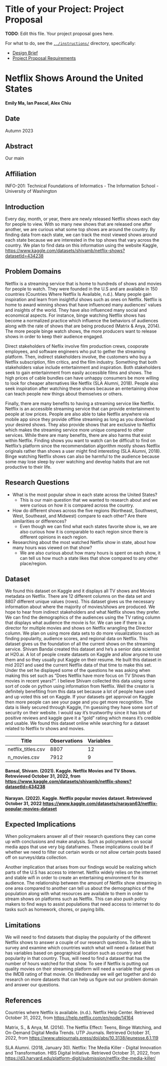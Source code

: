 # Title of your Project: Project Proposal 

**TODO**: Edit this file. Your project proposal goes here.

For what to do, see the [`../instructions/`](../instructions/) directory, specifically: 

* [Design Brief](../instructions/project-design-brief.pdf)
* [Project Proposal Requirements](../instructions/p01-proposal-requirements.md)

# Netflix Shows Around the United States
#### Emily Ma, Ian Pascal, Alex Chiu
## Date
Autumn 2023

## Abstract

Our main 

## Affiliation
INFO-201: Technical Foundations of Informatics - The Information School - University of Washington

## Introduction
Every day, month, or year, there are newly released Netflix shows each day for people to view. With so many new shows that are released one after another, we are curious what some top shows are around the country. By finding data from each state, we can track the most viewed shows around each state because we are interested in the top shows that vary across the country. We plan to find data on this information using the website Kaggle, https://www.kaggle.com/datasets/shivamb/netflix-shows?datasetId=434238


## Problem Domains

Netflix is a streaming service that is home to hundreds of shows and movies for people to watch. They were founded in the U.S and are available in 150 countries (Countries Where Netflix Is Available, n.d.).
Many people gain inspiration and learn from insightful shows such as ones on Netflix. Netflix is home to award winning shows that have influenced many audiences' values and insights of the world. They have also influenced many social and economical aspects. For instance, binge watching Netflix shows has become a normalized practice which influence the behaviors of audiences along with the rate of shows that are being produced (Matrix & Anya, 2014). The more people binge watch shows, the more producers want to release shows in order to keep their audience engaged. 

Direct stakeholders of Neflix involve film production crews, cooporate employees, and software engineers who put to gether the streaming platform. Then, indirect stakeholders involve, the customers who buy a Netflix subscription, film critics, and the film industry. Something that both stakeholders value include entertainment and inspiration. Both stakeholders seek to gain entertainment from easily accessible films and shows. The high prices of cable bundles can have unhappy consumers be more willing to look for cheaper alternatives like Netflix (SLA Alumni, 2018). People also seek inspiration after watching these shows because an entertaining show can teach people new things about themselves or others. 

Finally, there are many benefits to having a streaming service like Netflix. Netflix is an accessible streaming service that can provide entertainment to people at low prices. People are also able to take Netflix anywhere via mobile app since they provide offline streaming as long as you download your desired shows. They also provide shows that are exclusive to Netflix which makes the streaming service more unique compared to other services. While there are many benefits, there are also harms that exist within Netflix. Finding shows you want to watch can be difficult to find on Netflix’s platform since the recommendation algorithm mostly shows Netflix originals rather than shows a user might find interesting (SLA Alumni, 2018). Binge watching Netflix shows can also be harmful to the audience because some may lose sleep by over watching and develop habits that are not productive to their life. 


## Research Questions
* What is the most popular show in each state across the United States?
  * This is our main question that we wanted to research about and we were curious on how it is compared across the country.
* How do different shows across the five regions (Northeast, Southwest, West, Southeast, and Midwest) compare to each other? Are there similarities or differences?
  * Even though we can find what each states favorite show is, we are also curious how it is comparable to each region since there is different opinions in each region.
* Researching about the most watched Netflix show in state, about how many hours was viewed on that show?
  * We are also curious about how many hours is spent on each show, it can tell us how much a state likes that show compared to any other place/region.

## Dataset
We found this dataset on Kaggle and it displays all TV shows and Movies metadata on Netflix. There are 12 different columns on the data set and 8807 different unique values (rows). This dataset gives us the necessary information about where the majority of movies/shows are produced. We hope to hear from indirect stakeholders and what Netflix shows they prefer. We can find the demographics of the audiences using the TV rating column that displays what audience the movie is for. We can see if there is a director for multiple movies and shows on Netflix wrangling the Director column. We plan on using more data sets to do more visualizations such as finding popularity, audience scores, and regional data on Netflix. This dataset gives us the foundation of all the current shows on the streaming service. Shivam Bandai created this dataset and he’s a senior data scientist at H20.ai. A lot of people create datasets on Kaggle and allow anyone to use them and so they usually put Kaggle on their resume.  He built this dataset in mid 2021 and used the current Netflix data of that time to make this set. Under the set he displayed some of the questions he was asking when making this set such as “Does Netflix have more focus on TV Shows than movies in recent years?”. I believe Shivam collected this data using some sort of code on python using information from Netflix. Well the creator is definitely benefiting from this data set because a lot of people have used and up voted this set on Kaggle. If your datasets get approval on Kaggle then more people can see your page and you get more recognition. The data is likely secured through Kaggle, I’m guessing they have some sort of security on their website. I would say it’s trustworthy since it has lots of positive reviews and kaggle gave it a “gold” rating which means it’s credible and usable. We found this dataset online while searching for a dataset related to Netflix tv shows and movies.

| Title              | Observations | Variables |
|--------------------|--------------|-----------|
| netflix_titles.csv | 8807         |12         |
| n_movies.csv       | 7912         |9          |

#### Bansal, Shivam. (2021). Kaggle. Netflix Movies and TV Shows. Retrevieved October 31, 2022, from https://www.kaggle.com/datasets/shivamb/netflix-shows?datasetId=434238
#### Narayan. (2022). Kaggle. Netflix popular movies dataset. Retrevieved October 31, 2022 https://www.kaggle.com/datasets/narayan63/netflix-popular-movies-dataset

## Expected Implications

When policymakers answer all of their research questions they can come up with conclusions and make analysis. Such as policymakers on social media apps that use very big dataframes. These implications could be if whether we need to filter out certain words or not allow certain posts based off on surveys/data collection.

Another implication that arises from our findings would be realizing which parts of the U.S has access to internet. Netflix widely relies on the internet and stable wifi in order to create an entertaining environment for its audience. The relationship between the amount of Netflix show streaming in one area compared to another can tell us about the demographics of the population along with what resources are available to them in order to stream shows on platforms such as Netflix. This can also push policy makers to find ways to assist populations that need access to internet to do tasks such as homework, chores, or paying bills. 

## Limitations
We will need to find datasets that display the popularity of the different Netflix shows to answer a couple of our research questions. To be able to survey and examine which countries watch what will need a dataset that has variables based on geographical location such as country and popularity in that country. Thus, will need to find a dataset that has the number of hours watched for that show. To see if Netflix is putting out quality movies on their streaming platform will need a variable that gives us the IMDB rating of that movie. On Wednesday we will get together and do research on more datasets that can help us figure out our problem domain and answer our questions.

## References
Countries where Netflix is available. (n.d.). Netflix Help Center. Retrieved October 31, 2022, from https://help.netflix.com/en/node/14164

Matrix, S., & Anya, M. (2014). The Netflix Effect: Teens, Binge Watching, and On-Demand Digital Media Trends. UTP Journals. Retrieved October 31, 2022, from https://www.utpjournals.press/doi/abs/10.3138/jeunesse.6.1.119

SLA Alumni. (2018, January 30). Netflix: The Media Killer - Digital Innovation and Transformation. HBS Digital Initiative. Retrieved October 31, 2022, from https://d3.harvard.edu/platform-digit/submission/netflix-the-media-killer/
